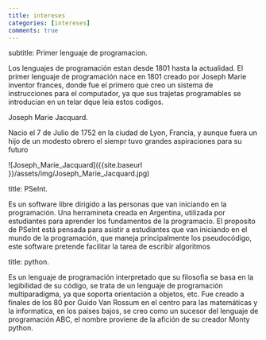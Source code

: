 ```yaml
---
title: intereses
categories: [intereses]
comments: true
---
```


subtitle: Primer lenguaje de programacion.

Los lenguajes de programación estan desde 1801 hasta la actualidad. 
El primer lenguaje de programación nace en 1801 creado por Joseph Marie inventor frances, donde fue el primero que creo un sistema de instrucciones para el computador,
ya que sus trajetas programables se introducian en un telar dque leia estos codigos.

Joseph Marie Jacquard.

Nacio el 7 de Julio de 1752 en la ciudad de Lyon, Francia, y aunque fuera un hijo de un modesto obrero el siempr tuvo grandes aspiraciones para su futuro

![Joseph_Marie_Jacquard]({{site.baseurl }}/assets/img/Joseph_Marie_Jacquard.jpg)





title: PSeInt.

Es un software libre dirigido a las personas que van iniciando en la programación.
Una herramineta creada en Argentina, utilizada por estudiantes para aprender los fundamentos de la programacio.
El proposito de PSeInt está pensada para asistir a estudiantes que van iniciando en el mundo de la programación, que maneja principalmente los pseudocódigo, este software pretende facilitar la tarea de escribir algoritmos

title: python.

Es un lenguaje de programación interpretado que su filosofia se basa en la legibilidad de su código, se trata de un lenguaje de programación multiparadigma, ya que soporta orientación a objetos, etc.
Fue creado a finales de los 80 por Guido Van Rossum en el centro para las matemáticas y la informatica, en los paises bajos, se creo como un sucesor del lenguaje de programación ABC, el nombre proviene de la afición de su creador Monty python.


